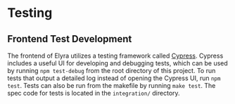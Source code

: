 <!--
{% comment %}
Copyright 2017-2020 IBM Corporation

Licensed under the Apache License, Version 2.0 (the "License");
you may not use this file except in compliance with the License.
You may obtain a copy of the License at

http://www.apache.org/licenses/LICENSE-2.0

Unless required by applicable law or agreed to in writing, software
distributed under the License is distributed on an "AS IS" BASIS,
WITHOUT WARRANTIES OR CONDITIONS OF ANY KIND, either express or implied.
See the License for the specific language governing permissions and
limitations under the License.
{% endcomment %}
-->

# Testing
## Frontend Test Development
The frontend of Elyra utilizes a testing framework called [Cypress](cypress.io).
Cypress includes a useful UI for developing and debugging tests, which can be used by
running `npm test-debug` from the root directory of this project. To run tests that output
a detailed log instead of opening the Cypress UI, run `npm test`. Tests can also be run
from the makefile by running `make test`. The spec code for tests is located in
the `integration/` directory.

